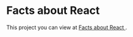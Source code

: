 # Facts about React 

This project you can view at [Facts about React ](https://vkrukovich.github.io/react-facts).
